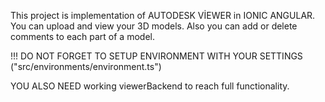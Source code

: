 This project is implementation of AUTODESK VİEWER in IONIC ANGULAR.
You can upload and view your 3D models.
Also you can add or delete comments to each part of a model.

!!! DO NOT FORGET TO SETUP ENVIRONMENT WITH YOUR SETTINGS ("src/environments/environment.ts")

YOU ALSO NEED working viewerBackend to reach full functionality.